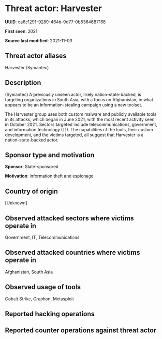 # Threat actor: Harvester

**UUID**: ca6c1291-9289-464b-9d77-0b5364687168

**First seen**: 2021

**Source last modified**: 2021-11-03

## Threat actor aliases

Harvester (Symantec)

## Description

(Symantec) A previously unseen actor, likely nation-state-backed, is targeting organizations in South Asia, with a focus on Afghanistan, in what appears to be an information-stealing campaign using a new toolset.

The Harvester group uses both custom malware and publicly available tools in its attacks, which began in June 2021, with the most recent activity seen in October 2021. Sectors targeted include telecommunications, government, and information technology (IT). The capabilities of the tools, their custom development, and the victims targeted, all suggest that Harvester is a nation-state-backed actor.

## Sponsor type and motivation

**Sponsor**: State-sponsored

**Motivation**: Information theft and espionage


## Country of origin

[Unknown]

## Observed attacked sectors where victims operate in

Government, IT, Telecommunications

## Observed attacked countries where victims operate in

Afghanistan, South Asia

## Observed usage of tools

Cobalt Strike, Graphon, Metasploit

## Reported hacking operations



## Reported counter operations against threat actor





